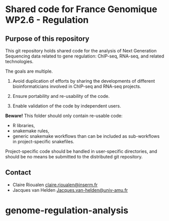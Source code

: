 # Shared code for France Genomique WP2.6 - Regulation

## Purpose of this repository

This git repository holds shared code for the analysis of Next
Generation Sequencing data related to gene regulation: ChIP-seq,
RNA-seq, and related technologies.

The goals are multiple.

1. Avoid duplication of efforts by sharing the developments of
different bioinformaticians involved in ChIP-seq and RNA-seq projects.

2. Ensure portability and re-usability of the code.

3. Enable validation of the code by independent users.


**Beware!** This folder should only contain re-usable code: 

- R libraries,
- snakemake rules, 
- generic snakemake workflows than can be included as sub-workflows in
  project-specific snakefiles.

Project-specific code should be handled in user-specific directories,
and should be no means be submitted to the distributed git repository.

## Contact

- Claire Rioualen <claire.rioualen@inserm.fr>
- Jacques van Helden <Jacques.van-helden@univ-amu.fr>

# genome-regulation-analysis

